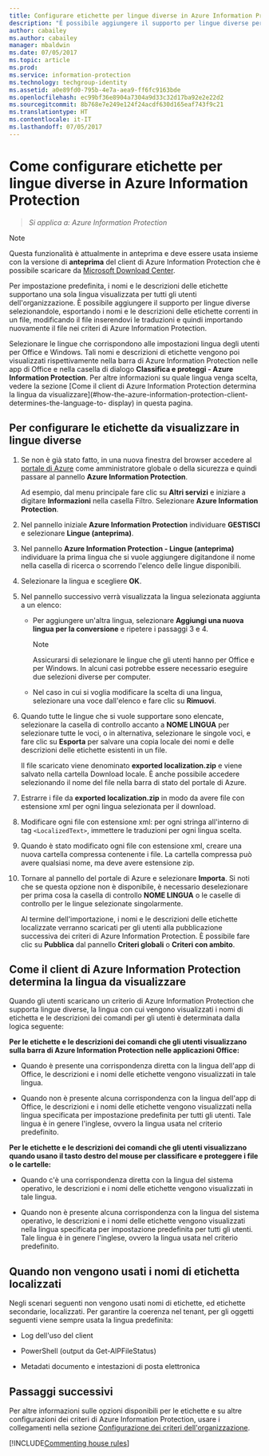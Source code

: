 ```yaml
---
title: Configurare etichette per lingue diverse in Azure Information Protection
description: "È possibile aggiungere il supporto per lingue diverse per le etichette che gli utenti visualizzano sulla barra di Information Protection specificando le lingue nei criteri di Azure Information Protection e importando le traduzioni."
author: cabailey
ms.author: cabailey
manager: mbaldwin
ms.date: 07/05/2017
ms.topic: article
ms.prod: 
ms.service: information-protection
ms.technology: techgroup-identity
ms.assetid: a0e89fd0-795b-4e7a-aea9-ff6fc9163bde
ms.openlocfilehash: ec99bf36e8904a7304a9d33c32d17ba92e2e22d2
ms.sourcegitcommit: 8b768e7e249e124f24acdf630d165eaf743f9c21
ms.translationtype: HT
ms.contentlocale: it-IT
ms.lasthandoff: 07/05/2017
---
```

# <a name="how-to-configure-labels-for-different-languages-in-azure-information-protection"></a>Come configurare etichette per lingue diverse in Azure Information Protection

>*Si applica a: Azure Information Protection*

>[!NOTE]
>Questa funzionalità è attualmente in anteprima e deve essere usata insieme con la versione di **anteprima** del client di Azure Information Protection che è possibile scaricare da [Microsoft Download Center](https://www.microsoft.com/en-us/download/details.aspx?id=53018).

Per impostazione predefinita, i nomi e le descrizioni delle etichette supportano una sola lingua visualizzata per tutti gli utenti dell'organizzazione. È possibile aggiungere il supporto per lingue diverse selezionandole, esportando i nomi e le descrizioni delle etichette correnti in un file, modificando il file inserendovi le traduzioni e quindi importando nuovamente il file nei criteri di Azure Information Protection.

Selezionare le lingue che corrispondono alle impostazioni lingua degli utenti per Office e Windows. Tali nomi e descrizioni di etichette vengono poi visualizzati rispettivamente nella barra di Azure Information Protection nelle app di Office e nella casella di dialogo **Classifica e proteggi - Azure Information Protection**. Per altre informazioni su quale lingua venga scelta, vedere la sezione [Come il client di Azure Information Protection determina la lingua da visualizzare](#how-the-azure-information-protection-client-determines-the-language-to- display) in questa pagina. 

## <a name="to-configure-labels-to-display-in-different-languages"></a>Per configurare le etichette da visualizzare in lingue diverse

1. Se non è già stato fatto, in una nuova finestra del browser accedere al [portale di Azure](https://portal.azure.com) come amministratore globale o della sicurezza e quindi passare al pannello **Azure Information Protection**. 
    
    Ad esempio, dal menu principale fare clic su **Altri servizi** e iniziare a digitare **Informazioni** nella casella Filtro. Selezionare **Azure Information Protection**.

2. Nel pannello iniziale **Azure Information Protection** individuare **GESTISCI** e selezionare **Lingue (anteprima)**.

3. Nel pannello **Azure Information Protection - Lingue (anteprima)** individuare la prima lingua che si vuole aggiungere digitandone il nome nella casella di ricerca o scorrendo l'elenco delle lingue disponibili. 

4. Selezionare la lingua e scegliere **OK**.

5. Nel pannello successivo verrà visualizzata la lingua selezionata aggiunta a un elenco:
    
    - Per aggiungere un'altra lingua, selezionare **Aggiungi una nuova lingua per la conversione** e ripetere i passaggi 3 e 4. 
        
        > [!NOTE]
        > Assicurarsi di selezionare le lingue che gli utenti hanno per Office e per Windows. In alcuni casi potrebbe essere necessario eseguire due selezioni diverse per computer.
        
    - Nel caso in cui si voglia modificare la scelta di una lingua, selezionare una voce dall'elenco e fare clic su **Rimuovi**.

6. Quando tutte le lingue che si vuole supportare sono elencate, selezionare la casella di controllo accanto a **NOME LINGUA** per selezionare tutte le voci, o in alternativa, selezionare le singole voci, e fare clic su **Esporta** per salvare una copia locale dei nomi e delle descrizioni delle etichette esistenti in un file. 
    
    Il file scaricato viene denominato **exported localization.zip** e viene salvato nella cartella Download locale. È anche possibile accedere selezionando il nome del file nella barra di stato del portale di Azure.

7. Estrarre i file da **exported localization.zip** in modo da avere file con estensione xml per ogni lingua selezionata per il download. 

8. Modificare ogni file con estensione xml: per ogni stringa all'interno di tag `<LocalizedText>`, immettere le traduzioni per ogni lingua scelta. 

9. Quando è stato modificato ogni file con estensione xml, creare una nuova cartella compressa contenente i file. La cartella compressa può avere qualsiasi nome, ma deve avere estensione zip.

10. Tornare al pannello del portale di Azure e selezionare **Importa**. Si noti che se questa opzione non è disponibile, è necessario deselezionare per prima cosa la casella di controllo **NOME LINGUA** o le caselle di controllo per le lingue selezionate singolarmente.
    
    Al termine dell'importazione, i nomi e le descrizioni delle etichette localizzate verranno scaricati per gli utenti alla pubblicazione successiva dei criteri di Azure Information Protection. È possibile fare clic su **Pubblica** dal pannello **Criteri globali** o **Criteri con ambito**.

## <a name="how-the-azure-information-protection-client-determines-the-language-to-display"></a>Come il client di Azure Information Protection determina la lingua da visualizzare

Quando gli utenti scaricano un criterio di Azure Information Protection che supporta lingue diverse, la lingua con cui vengono visualizzati i nomi di etichetta e le descrizioni dei comandi per gli utenti è determinata dalla logica seguente:

**Per le etichette e le descrizioni dei comandi che gli utenti visualizzano sulla barra di Azure Information Protection nelle applicazioni Office:**

- Quando è presente una corrispondenza diretta con la lingua dell'app di Office, le descrizioni e i nomi delle etichette vengono visualizzati in tale lingua.

- Quando non è presente alcuna corrispondenza con la lingua dell'app di Office, le descrizioni e i nomi delle etichette vengono visualizzati nella lingua specificata per impostazione predefinita per tutti gli utenti. Tale lingua è in genere l'inglese, ovvero la lingua usata nel criterio predefinito.

**Per le etichette e le descrizioni dei comandi che gli utenti visualizzano quando usano il tasto destro del mouse per classificare e proteggere i file o le cartelle:**

- Quando c'è una corrispondenza diretta con la lingua del sistema operativo, le descrizioni e i nomi delle etichette vengono visualizzati in tale lingua.

- Quando non è presente alcuna corrispondenza con la lingua del sistema operativo, le descrizioni e i nomi delle etichette vengono visualizzati nella lingua specificata per impostazione predefinita per tutti gli utenti. Tale lingua è in genere l'inglese, ovvero la lingua usata nel criterio predefinito.

## <a name="when-localized-label-names-are-not-used"></a>Quando non vengono usati i nomi di etichetta localizzati

Negli scenari seguenti non vengono usati nomi di etichette, ed etichette secondarie, localizzati. Per garantire la coerenza nel tenant, per gli oggetti seguenti viene sempre usata la lingua predefinita:

- Log dell'uso del client

- PowerShell (output da Get-AIPFileStatus)

- Metadati documento e intestazioni di posta elettronica


## <a name="next-steps"></a>Passaggi successivi

Per altre informazioni sulle opzioni disponibili per le etichette e su altre configurazioni dei criteri di Azure Information Protection, usare i collegamenti nella sezione [Configurazione dei criteri dell'organizzazione](configure-policy.md#configuring-your-organizations-policy).

[!INCLUDE[Commenting house rules](../includes/houserules.md)]


